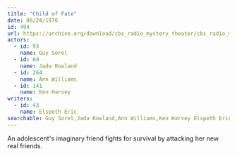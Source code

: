 ```yaml
---
title: "Child of Fate"
date: 06/24/1976
id: 494
url: https://archive.org/download/cbs_radio_mystery_theater/cbs_radio_mystery_theater-0451-0500.zip/cbs_radio_mystery_theater-0451-0500%2Fcbsrmt_0494_child_of_fate.mp3
actors:  
  - id: 93
    name: Guy Sorel  
  - id: 69
    name: Jada Rowland  
  - id: 264
    name: Ann Williams  
  - id: 141
    name: Ken Harvey
writers:  
  - id: 43
    name: Elspeth Eric
searchable: Guy Sorel,Jada Rowland,Ann Williams,Ken Harvey Elspeth Eric
---
```

An adolescent's imaginary friend fights for survival by attacking her new real friends.